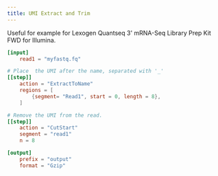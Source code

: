 ```yaml
---
title: UMI Extract and Trim
---
```

Useful for example for Lexogen Quantseq 3' mRNA-Seq Library Prep Kit FWD for Illumina.

```toml
[input]
    read1 = "myfastq.fq"

# Place  the UMI after the name, separated with '_'
[[step]]
    action = "ExtractToName"
    regions = [
        {segment= "Read1", start = 0, length = 8},
    ]

# Remove the UMI from the read.
[[step]]
    action = "CutStart"
    segment = "read1"
    n = 8

[output]
    prefix = "output"
    format = "Gzip"

```